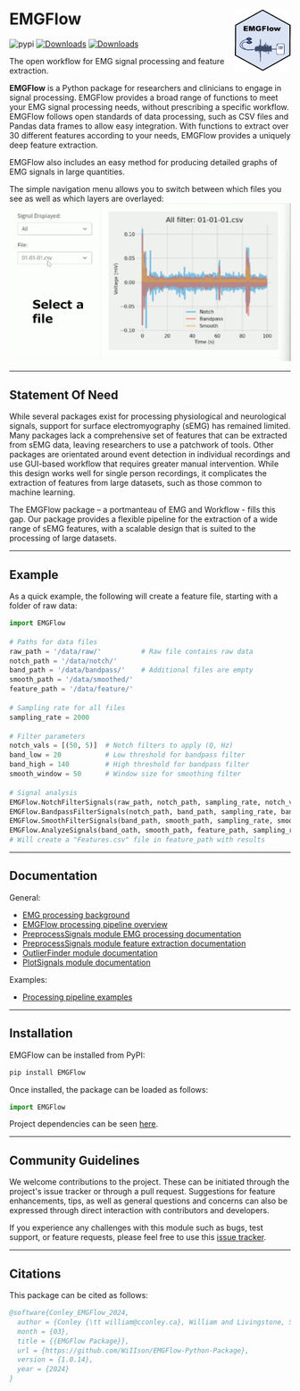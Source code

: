 # EMGFlow <img src="HexSticker.png"  width="100" height="110" align="right">

![pypi](https://img.shields.io/pypi/v/emgflow.svg)
[![Downloads](https://static.pepy.tech/badge/EMGFlow/month)](https://pepy.tech/project/EMGFlow)
[![Downloads](https://static.pepy.tech/badge/EMGFlow)](https://pepy.tech/project/EMGFlow)

The open workflow for EMG signal processing and feature extraction.

**EMGFlow** is a Python package for researchers and clinicians to engage in signal processing. EMGFlow provides a broad range of functions to meet your EMG signal processing needs, without prescribing a specific workflow. EMGFlow follows open standards of data processing, such as CSV files and Pandas data frames to allow easy integration. With functions to extract over 30 different features according to your needs, EMGFlow provides a uniquely deep feature extraction.

EMGFlow also includes an easy method for producing detailed graphs of EMG signals in large quantities.

The simple navigation menu allows you to switch between which files you see as well as which layers are overlayed:
![Example 1](EMGFlow_GUI.gif)

---

## Statement Of Need

While several packages exist for processing physiological and neurological signals, support for surface electromyography (sEMG) has remained limited. Many packages lack a comprehensive set of features that can be extracted from sEMG data, leaving researchers to use a patchwork of tools. Other packages are orientated around event detection in individual recordings and use GUI-based workflow that requires greater manual intervention. While this design works well for single person recordings, it complicates the extraction of features from large datasets, such as those common to machine learning.

The EMGFlow package – a portmanteau of EMG and Workflow - fills this gap. Our package provides a flexible pipeline for the extraction of a wide range of sEMG features, with a scalable design that is suited to the processing of large datasets.

---

## Example

As a quick example, the following will create a feature file, starting with a folder of raw data:
```python
import EMGFlow

# Paths for data files
raw_path = '/data/raw/'          # Raw file contains raw data
notch_path = '/data/notch/'
band_path = '/data/bandpass/'    # Additional files are empty
smooth_path = '/data/smoothed/'
feature_path = '/data/feature/'

# Sampling rate for all files
sampling_rate = 2000

# Filter parameters
notch_vals = [(50, 5)]  # Notch filters to apply (Q, Hz)
band_low = 20           # Low threshold for bandpass filter
band_high = 140         # High threshold for bandpass filter
smooth_window = 50      # Window size for smoothing filter

# Signal analysis
EMGFlow.NotchFilterSignals(raw_path, notch_path, sampling_rate, notch_vals)
EMGFlow.BandpassFilterSignals(notch_path, band_path, sampling_rate, band_low, band_high)
EMGFlow.SmoothFilterSignals(band_path, smooth_path, sampling_rate, smooth_window)
EMGFlow.AnalyzeSignals(band_oath, smooth_path, feature_path, sampling_rate)
# Will create a "Features.csv" file in feature_path with results
```

---

## Documentation

General:
- [EMG processing background](docs/02%20Background.md)
- [EMGFlow processing pipeline overview](docs/03%20Processing%20Pipeline.md)
- [PreprocessSignals module EMG processing documentation](docs/04%20PreprocessSignals%20Documentation.md)
- [PreprocessSignals module feature extraction documentation](docs/05%20ExtractFeatures%20Feature%20Documentation.md)
- [OutlierFinder module documentation](docs/06%20OutlierFinder%20Documentation.md)
- [PlotSignals module documentation](docs/07%20PlotSignals%20Documentation.md)

Examples:
- [Processing pipeline examples](docs/01%20Examples.md)

---

## Installation

EMGFlow can be installed from PyPI:
```python
pip install EMGFlow
```

Once installed, the package can be loaded as follows:
```python
import EMGFlow
```

Project dependencies can be seen [here](EMGFlow-Package/pyproject.toml).

---

## Community Guidelines

We welcome contributions to the project. These can be initiated through the project's issue tracker or through a pull request. Suggestions for feature enhancements, tips, as well as general questions and concerns can also be expressed through direct interaction with contributors and developers.

If you experience any challenges with this module such as bugs, test support, or feature requests, please feel free to use this [issue tracker](https://github.com/WiIIson/EMGFlow-Python-Package/issues).

---

## Citations

This package can be cited as follows:

```bibtex
@software{Conley_EMGFlow_2024,
  author = {Conley {\tt william@cconley.ca}, William and Livingstone, Steven R},
  month = {03},
  title = {{EMGFlow Package}},
  url = {https://github.com/WiIIson/EMGFlow-Python-Package},
  version = {1.0.14},
  year = {2024}
}
```